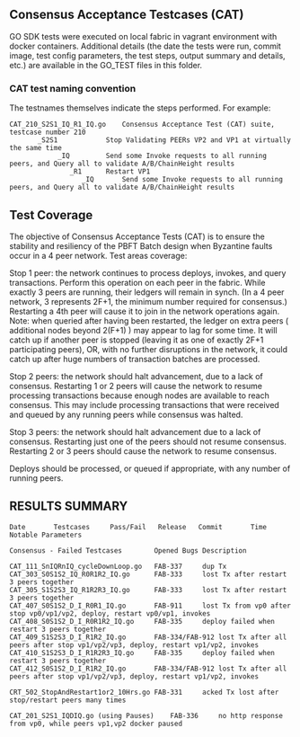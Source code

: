 
## Consensus Acceptance Testcases (CAT)

GO SDK tests were executed on local fabric in vagrant environment with docker containers.
Additional details (the date the tests were run, commit image, test config parameters, the test steps,
output summary and details, etc.) are available in the GO_TEST files in this folder.

### CAT test naming convention 

The testnames themselves indicate the steps performed. For example:

	CAT_210_S2S1_IQ_R1_IQ.go	Consensus Acceptance Test (CAT) suite, testcase number 210
	       _S2S1			Stop Validating PEERs VP2 and VP1 at virtually the same time
	            _IQ			Send some Invoke requests to all running peers, and Query all to validate A/B/ChainHeight results
	               _R1		Restart VP1
	                  _IQ		Send some Invoke requests to all running peers, and Query all to validate A/B/ChainHeight results

## Test Coverage

The objective of Consensus Acceptance Tests (CAT) is to ensure the stability and resiliency of the
PBFT Batch design when Byzantine faults occur in a 4 peer network.
Test areas coverage:

Stop 1 peer: the network continues to process deploys, invokes, and query transactions.
Perform this operation on each peer in the fabric.
While exactly 3 peers are running, their ledgers will remain in synch.
(In a 4 peer network, 3 represents 2F+1, the minimum number required for consensus.)
Restarting a 4th peer will cause it to join in the network operations again.
Note: when queried after having been restarted, the ledger on extra peers ( additional nodes beyond  2(F+1) )
may appear to lag for some time. It will catch up if another peer is stopped (leaving it as one of
exactly 2F+1 participating peers), OR, with no further disruptions in the network,
it could catch up after huge numbers of transaction batches are processed. 

Stop 2 peers: the network should halt advancement, due to a lack of consensus.
Restarting 1 or 2 peers will cause the network to resume processing transactions because
enough nodes are available to reach consensus. This may include processing transactions
that were received and queued by any running peers while consensus was halted. 

Stop 3 peers: the network should halt advancement due to a lack of consensus.
Restarting just one of the peers should not resume consensus.
Restarting 2 or 3 peers should cause the network to resume consensus. 

Deploys should be processed, or queued if appropriate, with any number of running peers.


## RESULTS SUMMARY

	Date       Testcases     Pass/Fail   Release   Commit       Time       Notable Parameters
	 
	Consensus - Failed Testcases		Opened Bugs	Description
	 
	CAT_111_SnIQRnIQ_cycleDownLoop.go	FAB-337		dup Tx 
	CAT_303_S0S1S2_IQ_R0R1R2_IQ.go		FAB-333		lost Tx after restart 3 peers together
	CAT_305_S1S2S3_IQ_R1R2R3_IQ.go		FAB-333		lost Tx after restart 3 peers together
	CAT_407_S0S1S2_D_I_R0R1_IQ.go		FAB-911		lost Tx from vp0 after stop vp0/vp1/vp2, deploy, restart vp0/vp1, invokes
	CAT_408_S0S1S2_D_I_R0R1R2_IQ.go		FAB-335		deploy failed when restart 3 peers together
	CAT_409_S1S2S3_D_I_R1R2_IQ.go		FAB-334/FAB-912	lost Tx after all peers after stop vp1/vp2/vp3, deploy, restart vp1/vp2, invokes
	CAT_410_S1S2S3_D_I_R1R2R3_IQ.go		FAB-335		deploy failed when restart 3 peers together
	CAT_412_S0S1S2_D_I_R1R2_IQ.go		FAB-334/FAB-912	lost Tx after all peers after stop vp1/vp2/vp3, deploy, restart vp1/vp2, invokes
	 
	CRT_502_StopAndRestart1or2_10Hrs.go	FAB-331		acked Tx lost after stop/restart peers many times
	 
	CAT_201_S2S1_IQDIQ.go (using Pauses)	FAB-336		no http response from vp0, while peers vp1,vp2 docker paused
	 
